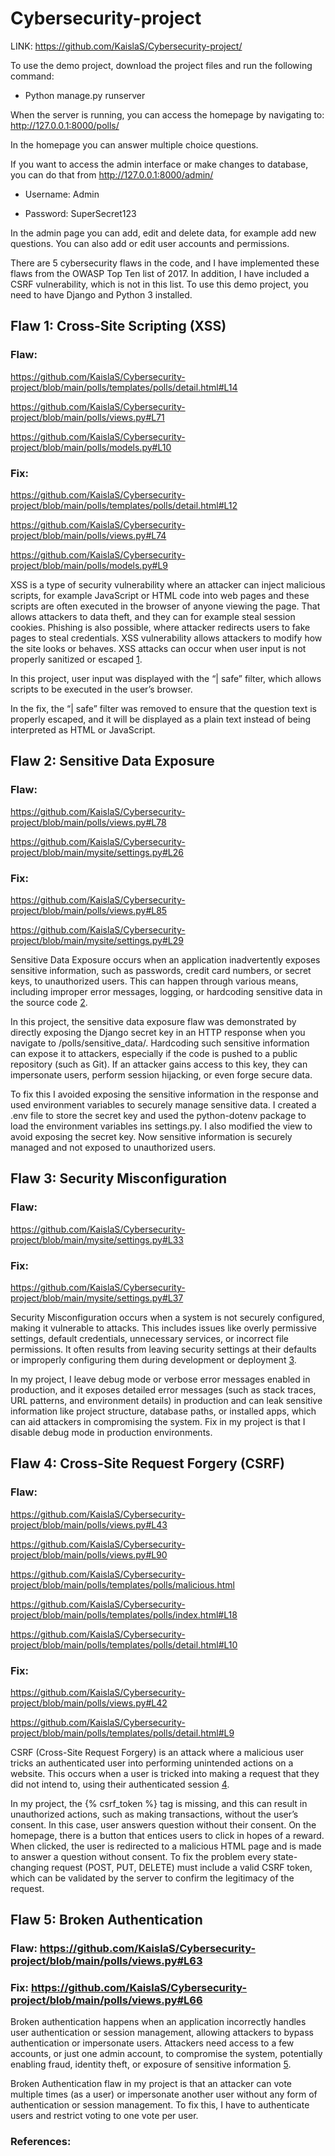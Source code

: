 # Cybersecurity-project

LINK: https://github.com/KaislaS/Cybersecurity-project/ 

To use the demo project, download the project files and run the following command: 

- Python manage.py runserver 

When the server is running, you can access the homepage by navigating to: http://127.0.0.1:8000/polls/ 

In the homepage you can answer multiple choice questions.  

If you want to access the admin interface or make changes to database, you can do that from http://127.0.0.1:8000/admin/ 

- Username: Admin 

- Password: SuperSecret123 

In the admin page you can add, edit and delete data, for example add new questions. You can also add or edit user accounts and permissions. 

There are 5 cybersecurity flaws in the code, and I have implemented these flaws from the OWASP Top Ten list of 2017. In addition, I have included a CSRF vulnerability, which is not in this list. To use this demo project, you need to have Django and Python 3 installed. 

 

## Flaw 1: Cross-Site Scripting (XSS) 

### Flaw:  

https://github.com/KaislaS/Cybersecurity-project/blob/main/polls/templates/polls/detail.html#L14 

https://github.com/KaislaS/Cybersecurity-project/blob/main/polls/views.py#L71 

https://github.com/KaislaS/Cybersecurity-project/blob/main/polls/models.py#L10 

 

### Fix:  

https://github.com/KaislaS/Cybersecurity-project/blob/main/polls/templates/polls/detail.html#L12 

https://github.com/KaislaS/Cybersecurity-project/blob/main/polls/views.py#L74 

https://github.com/KaislaS/Cybersecurity-project/blob/main/polls/models.py#L9 

 

XSS is a type of security vulnerability where an attacker can inject malicious scripts, for example JavaScript or HTML code into web pages and these scripts are often executed in the browser of anyone viewing the page. That allows attackers to data theft, and they can for example steal session cookies. Phishing is also possible, where attacker redirects users to fake pages to steal credentials. XSS vulnerability allows attackers to modify how the site looks or behaves. XSS attacks can occur when user input is not properly sanitized or escaped [1]. 

In this project, user input was displayed with the “| safe” filter, which allows scripts to be executed in the user’s browser. 

In the fix, the “| safe” filter was removed to ensure that the question text is properly escaped, and it will be displayed as a plain text instead of being interpreted as HTML or JavaScript. 

 

 

## Flaw 2: Sensitive Data Exposure 

 

### Flaw: 

https://github.com/KaislaS/Cybersecurity-project/blob/main/polls/views.py#L78 

https://github.com/KaislaS/Cybersecurity-project/blob/main/mysite/settings.py#L26 

 

 

### Fix: 

https://github.com/KaislaS/Cybersecurity-project/blob/main/polls/views.py#L85 

https://github.com/KaislaS/Cybersecurity-project/blob/main/mysite/settings.py#L29 

 

 

Sensitive Data Exposure occurs when an application inadvertently exposes sensitive information, such as passwords, credit card numbers, or secret keys, to unauthorized users. This can happen through various means, including improper error messages, logging, or hardcoding sensitive data in the source code [2]. 

 

In this project, the sensitive data exposure flaw was demonstrated by directly exposing the Django secret key in an HTTP response when you navigate to /polls/sensitive_data/. Hardcoding such sensitive information can expose it to attackers, especially if the code is pushed to a public repository (such as Git). If an attacker gains access to this key, they can impersonate users, perform session hijacking, or even forge secure data. 

 

To fix this I avoided exposing the sensitive information in the response and used environment variables to securely manage sensitive data. I created a .env file to store the secret key and used the python-dotenv package to load the environment variables ins settings.py. I also modified the view to avoid exposing the secret key. Now sensitive information is securely managed and not exposed to unauthorized users. 

 

 

 

 

## Flaw 3: Security Misconfiguration  

 

### Flaw: 

https://github.com/KaislaS/Cybersecurity-project/blob/main/mysite/settings.py#L33 

 

### Fix: 

https://github.com/KaislaS/Cybersecurity-project/blob/main/mysite/settings.py#L37 

 

 

Security Misconfiguration occurs when a system is not securely configured, making it vulnerable to attacks. This includes issues like overly permissive settings, default credentials, unnecessary services, or incorrect file permissions. It often results from leaving security settings at their defaults or improperly configuring them during development or deployment [3]. 

In my project, I leave debug mode or verbose error messages enabled in production, and it exposes detailed error messages (such as stack traces, URL patterns, and environment details) in production and can leak sensitive information like project structure, database paths, or installed apps, which can aid attackers in compromising the system. Fix in my project is that I disable debug mode in production environments. 

 

## Flaw 4: Cross-Site Request Forgery (CSRF) 

### Flaw: 

https://github.com/KaislaS/Cybersecurity-project/blob/main/polls/views.py#L43 

https://github.com/KaislaS/Cybersecurity-project/blob/main/polls/views.py#L90 

https://github.com/KaislaS/Cybersecurity-project/blob/main/polls/templates/polls/malicious.html 

https://github.com/KaislaS/Cybersecurity-project/blob/main/polls/templates/polls/index.html#L18 

https://github.com/KaislaS/Cybersecurity-project/blob/main/polls/templates/polls/detail.html#L10 

 

### Fix: 

https://github.com/KaislaS/Cybersecurity-project/blob/main/polls/views.py#L42 

https://github.com/KaislaS/Cybersecurity-project/blob/main/polls/templates/polls/detail.html#L9 

 

CSRF (Cross-Site Request Forgery) is an attack where a malicious user tricks an authenticated user into performing unintended actions on a website. This occurs when a user is tricked into making a request that they did not intend to, using their authenticated session [4]. 

In my project, the {% csrf_token %} tag is missing, and this can result in unauthorized actions, such as making transactions, without the user’s consent. In this case, user answers question without their consent.  On the homepage, there is a button that entices users to click in hopes of a reward. When clicked, the user is redirected to a malicious HTML page and is made to answer a question without consent. To fix the problem every state-changing request (POST, PUT, DELETE) must include a valid CSRF token, which can be validated by the server to confirm the legitimacy of the request. 

 

## Flaw 5: Broken Authentication  

### Flaw: https://github.com/KaislaS/Cybersecurity-project/blob/main/polls/views.py#L63 

### Fix: https://github.com/KaislaS/Cybersecurity-project/blob/main/polls/views.py#L66 

Broken authentication happens when an application incorrectly handles user authentication or session management, allowing attackers to bypass authentication or impersonate users. Attackers need access to a few accounts, or just one admin account, to compromise the system, potentially enabling fraud, identity theft, or exposure of sensitive information [5]. 

Broken Authentication flaw in my project is that an attacker can vote multiple times (as a user) or impersonate another user without any form of authentication or session management. To fix this, I have to authenticate users and restrict voting to one vote per user. 

 

### References: 

[1]: https://owasp.org/www-project-top-ten/2017/A7_2017-Cross-Site_Scripting_(XSS) 

[2]: https://owasp.org/www-project-top-ten/2017/A3_2017-Sensitive_Data_Exposure 

[3]: https://owasp.org/www-project-top-ten/2017/A6_2017-Security_Misconfiguration 

[4]: https://owasp.org/www-community/attacks/csrf  

[5]: https://owasp.org/www-project-top-ten/2017/A2_2017-Broken_Authentication 
